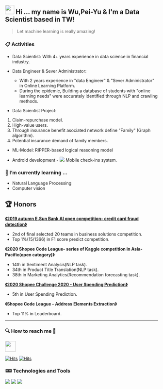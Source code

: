 ## <img src="https://raw.githubusercontent.com/MartinHeinz/MartinHeinz/master/wave.gif" width="30px"> Hi ... my name is Wu,Pei-Yu & I'm a Data Scientist based in TW!

> Let machine learning is really amazing!

### 📋 Activities 

- Data Scientist: With 4+ years experience in data science in financial industry.
- Data Engineer & Sever Administrator: 
  - With 2 years experience in "data Engineer" & "Sever Administrator" in Online Learning Platform. 
  - During the epidemic, Building a database of students with "online learning needs" were accurately identified through NLP and crawling methods.


- Data Scientist Project: 

1. Claim-repurchase model.
2. High-value users.
3. Through insurance benefit asociated network define "Family" (Graph algorithm).
4. Potential insurance demand of family members.

- ML-Model: RIPPER-based logical reasoning model

- Android development - ![](https://img.shields.io/badge/--informational?style=flat&logo=Android&logoColor=white&color=2bbc8a) Mobile check-ins system.

### 🌱 I’m currently learning ...
- Natural Language Processing
- Computer vision 

## :trophy: Honors 

**[《2019 autumn E.Sun Bank AI open competition- credit card fraud detection》](https://github.com/CubatLin/TBrain-E.SUN-AI-Open-Competition-Fall-2019-15th-place-Feature-Engineering)**

- 2nd of final selected 20 teams in business solutions competition.   
- Top 1%(15/1366) in F1 score predict competition.

**《2020 Shopee Code League- series of Kaggle competition in Asia-Pacific(open category)》**

- 14th in Sentiment Analysis(NLP task).
- 34th in Product Title Translation(NLP task).
- 38th in Marketing Analytics(Recommendation forecasting task).

**[《2020 Shopee Challenge 2020 - User Spending Prediction》](https://github.com/ts01174755/Shopee-Challenge-2020)**

- 5th in User Spending Prediction.

**《Shopee Code League - Address Elements Extraction》**

- Top 11% in Leaderboard.

---

### 🔍 How to reach me 🔗

<p >
<a href="https://ts01174755.medium.com/" target="blank">
  <img align="center" src="https://cdn.jsdelivr.net/npm/simple-icons@3.0.1/icons/medium.svg" height="35" width="35" />
  </a>
</p>

[![Hits](https://hits.seeyoufarm.com/api/count/incr/badge.svg?url=https%3A%2F%2Fts01174755.medium.com&count_bg=%2379C83D&title_bg=%23555555&icon=medium.svg&icon_color=%23E7E7E7&title=Visit&edge_flat=false)](https://hits.seeyoufarm.com) [![Hits](https://hits.seeyoufarm.com/api/count/incr/badge.svg?url=https%3A%2F%2Fgithub.com%2Fts01174755&count_bg=%2379C83D&title_bg=%23555555&icon=github.svg&icon_color=%23E7E7E7&title=Hits&edge_flat=false)](https://hits.seeyoufarm.com)

### 🁡 Technologies and Tools
![](https://img.shields.io/badge/Code-C++-informational?style=flat&logo=C++&logoColor=white&color=2bbc8a)
![](https://img.shields.io/badge/Code-Python-informational?style=flat&logo=Python&logoColor=white&color=2bbc8a)
![](https://img.shields.io/badge/Code-Java-informational?style=flat&logo=Java&logoColor=white&color=2bbc8a)


<!--

[![ts01174755's github stats](https://github-readme-stats.vercel.app/api?username=ts01174755)](https://github.com/ts01174755/github-readme-stats)

**ts01174755/ts01174755** is a ✨ _special_ ✨ repository because its `README.md` (this file) appears on your GitHub profile.

Here are some ideas to get you started:

- 🔭 I’m currently working on ...
- 🌱 I’m currently learning ...
- 👯 I’m looking to collaborate on ...
- 🤔 I’m looking for help with ...
- 💬 Ask me about ...
- 📫 How to reach me: ...
- 😄 Pronouns: ...
- ⚡ Fun fact: ...
-->
